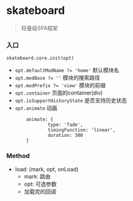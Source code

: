 # skateboard
> 轻量级SPA框架


### 入口
```
skateboard.core.init(opt)
```

- `opt.defaultModName ?= 'home'` 默认模块名
- `opt.modBase ?= ''` 模块的搜索路径
- `opt.modPrefix ?= 'view'` 模块的前缀
- `opt.container` 页面的container(div)
- `opt.isSupportHistoryState` 是否支持历史状态
- `opt.animate` 动画
	```
		animate: {
				type: 'fade',
				timingFunction: 'linear',
				duration: 300
		}
	```


### Method

* load: (mark, opt, onLoad)
	* mark: 路由
	* opt: 可选参数
	* 加载完的回调
